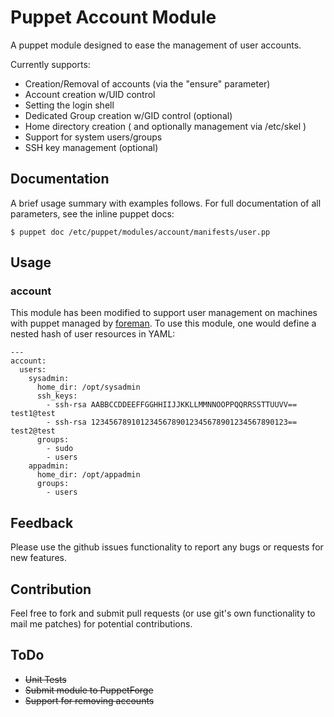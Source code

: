 # Puppet Account Module

A puppet module designed to ease the management of user accounts.

Currently supports:

  * Creation/Removal of accounts (via the "ensure" parameter)
  * Account creation w/UID control
  * Setting the login shell
  * Dedicated Group creation w/GID control (optional)
  * Home directory creation ( and optionally management via /etc/skel )
  * Support for system users/groups
  * SSH key management (optional)

## Documentation

A brief usage summary with examples follows.
For full documentation of all parameters, see the inline puppet docs:

    $ puppet doc /etc/puppet/modules/account/manifests/user.pp

## Usage

### account

This module has been modified to support user management on machines with puppet managed by [foreman](http://theforeman.org/).
To use this module, one would define a nested hash of user resources in YAML:

    ---
    account:
      users:
        sysadmin:
          home_dir: /opt/sysadmin
          ssh_keys:
            - ssh-rsa AABBCCDDEEFFGGHHIIJJKKLLMMNNOOPPQQRRSSTTUUVV== test1@test
            - ssh-rsa 12345678910123456789012345678901234567890123== test2@test
          groups:
            - sudo
            - users
        appadmin:
          home_dir: /opt/appadmin
          groups:
            - users

## Feedback

Please use the github issues functionality to report any bugs or requests for new features.

## Contribution

Feel free to fork and submit pull requests (or use git's own functionality to mail me patches) for potential contributions.

## ToDo

  - <del>Unit Tests</del>
  - <del>Submit module to PuppetForge</del>
  - <del>Support for removing accounts</del>

